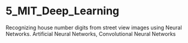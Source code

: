 # 5_MIT_Deep_Learning
 Recognizing house number digits from street view images using Neural Networks.  Artificial Neural Networks, Convolutional Neural Networks
